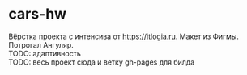 # cars-hw

Вёрстка проекта с интенсива от https://itlogia.ru. Макет из Фигмы. Потрогал Ангуляр.  
TODO: адаптивность  
TODO: весь проект сюда и ветку gh-pages для билда
